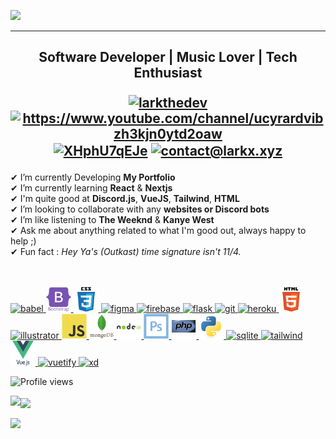 <img src="https://media.discordapp.net/attachments/996439758412718090/996475436387287091/github4.png"></img>
<hr>
<h2 align="center" style="font-weight: 700;"> Software Developer | Music Lover | Tech Enthusiast 

<p align="center">
<a href="https://twitter.com/larkthedev" target="blank"><img align="center" src="https://cdn.jsdelivr.net/npm/simple-icons@3.0.1/icons/twitter.svg" alt="larkthedev" height="30" width="40" /></a>
<a href="https://www.youtube.com/c/https://www.youtube.com/channel/ucyrardvibzh3kjn0ytd2oaw" target="blank"><img align="center" src="https://cdn.jsdelivr.net/npm/simple-icons@3.0.1/icons/youtube.svg" alt="https://www.youtube.com/channel/ucyrardvibzh3kjn0ytd2oaw" height="30" width="40" /></a>
<a href="https://discord.gg/XHphU7qEJe" target="blank"><img align="center" src="https://cdn.jsdelivr.net/npm/simple-icons@7.4.0/icons/discord.svg" alt="XHphU7qEJe" height="30" width="40" /></a>
 <a href="mailto:contact@larkx.xyz" target="blank"><img align="center" src="https://cdn.jsdelivr.net/npm/simple-icons@7.4.0/icons/gmail.svg" alt="contact@larkx.xyz" height="30" width="40" /></a>
</p></h2>

✔ I’m currently Developing **My Portfolio** <br>
✔ I’m currently learning **React** & **Nextjs**<br>
✔ I'm quite good at **Discord.js**, **VueJS**, **Tailwind**, **HTML**<br>
✔ I’m looking to collaborate with any **websites or Discord bots**<br>
✔ I’m like listening to **The Weeknd** & **Kanye West**<br>
✔ Ask me about anything related to what I'm good out, always happy to help ;)<br>
✔ Fun fact : *Hey Ya's (Outkast) time signature isn't 11/4.*<br><br><br>

<p align="left"> <a href="https://babeljs.io/" target="_blank" rel="noreferrer"> <img src="https://www.vectorlogo.zone/logos/babeljs/babeljs-icon.svg" alt="babel" width="40" height="40"/> </a> <a href="https://getbootstrap.com" target="_blank" rel="noreferrer"> <img src="https://raw.githubusercontent.com/devicons/devicon/master/icons/bootstrap/bootstrap-plain-wordmark.svg" alt="bootstrap" width="40" height="40"/> </a> <a href="https://www.w3schools.com/css/" target="_blank" rel="noreferrer"> <img src="https://raw.githubusercontent.com/devicons/devicon/master/icons/css3/css3-original-wordmark.svg" alt="css3" width="40" height="40"/> </a> <a href="https://www.figma.com/" target="_blank" rel="noreferrer"> <img src="https://www.vectorlogo.zone/logos/figma/figma-icon.svg" alt="figma" width="40" height="40"/> </a> <a href="https://firebase.google.com/" target="_blank" rel="noreferrer"> <img src="https://www.vectorlogo.zone/logos/firebase/firebase-icon.svg" alt="firebase" width="40" height="40"/> </a> <a href="https://flask.palletsprojects.com/" target="_blank" rel="noreferrer"> <img src="https://www.vectorlogo.zone/logos/pocoo_flask/pocoo_flask-icon.svg" alt="flask" width="40" height="40"/> </a> <a href="https://git-scm.com/" target="_blank" rel="noreferrer"> <img src="https://www.vectorlogo.zone/logos/git-scm/git-scm-icon.svg" alt="git" width="40" height="40"/> </a> <a href="https://heroku.com" target="_blank" rel="noreferrer"> <img src="https://www.vectorlogo.zone/logos/heroku/heroku-icon.svg" alt="heroku" width="40" height="40"/> </a> <a href="https://www.w3.org/html/" target="_blank" rel="noreferrer"> <img src="https://raw.githubusercontent.com/devicons/devicon/master/icons/html5/html5-original-wordmark.svg" alt="html5" width="40" height="40"/> </a> <a href="https://www.adobe.com/in/products/illustrator.html" target="_blank" rel="noreferrer"> <img src="https://www.vectorlogo.zone/logos/adobe_illustrator/adobe_illustrator-icon.svg" alt="illustrator" width="40" height="40"/> </a> <a href="https://developer.mozilla.org/en-US/docs/Web/JavaScript" target="_blank" rel="noreferrer"> <img src="https://raw.githubusercontent.com/devicons/devicon/master/icons/javascript/javascript-original.svg" alt="javascript" width="40" height="40"/> </a> <a href="https://www.mongodb.com/" target="_blank" rel="noreferrer"> <img src="https://raw.githubusercontent.com/devicons/devicon/master/icons/mongodb/mongodb-original-wordmark.svg" alt="mongodb" width="40" height="40"/> </a> <a href="https://nodejs.org" target="_blank" rel="noreferrer"> <img src="https://raw.githubusercontent.com/devicons/devicon/master/icons/nodejs/nodejs-original-wordmark.svg" alt="nodejs" width="40" height="40"/> </a> <a href="https://www.photoshop.com/en" target="_blank" rel="noreferrer"> <img src="https://raw.githubusercontent.com/devicons/devicon/master/icons/photoshop/photoshop-line.svg" alt="photoshop" width="40" height="40"/> </a> <a href="https://www.php.net" target="_blank" rel="noreferrer"> <img src="https://raw.githubusercontent.com/devicons/devicon/master/icons/php/php-original.svg" alt="php" width="40" height="40"/> </a> <a href="https://www.python.org" target="_blank" rel="noreferrer"> <img src="https://raw.githubusercontent.com/devicons/devicon/master/icons/python/python-original.svg" alt="python" width="40" height="40"/> </a> <a href="https://www.sqlite.org/" target="_blank" rel="noreferrer"> <img src="https://www.vectorlogo.zone/logos/sqlite/sqlite-icon.svg" alt="sqlite" width="40" height="40"/> </a> <a href="https://tailwindcss.com/" target="_blank" rel="noreferrer"> <img src="https://www.vectorlogo.zone/logos/tailwindcss/tailwindcss-icon.svg" alt="tailwind" width="40" height="40"/> </a> <a href="https://vuejs.org/" target="_blank" rel="noreferrer"> <img src="https://raw.githubusercontent.com/devicons/devicon/master/icons/vuejs/vuejs-original-wordmark.svg" alt="vuejs" width="40" height="40"/> </a> <a href="https://vuetifyjs.com/en/" target="_blank" rel="noreferrer"> <img src="https://bestofjs.org/logos/vuetify.svg" alt="vuetify" width="40" height="40"/> </a> <a href="https://www.adobe.com/products/xd.html" target="_blank" rel="noreferrer"> <img src="https://cdn.worldvectorlogo.com/logos/adobe-xd.svg" alt="xd" width="40" height="40"/> </a> </p

![Profile views](https://komarev.com/ghpvc/?username=Larkify&style=flat-square&color=blueviolet)

<p><img src="https://github-readme-stats.vercel.app/api/top-langs/?username=larkify&langs_count=8&layout=compact&card_width=445&bg_color=1F1D2EFF&text_color=FDFDFDFF&title_color=EA9A97&hide_border=true"><img align="center" src="https://github-readme-streak-stats.herokuapp.com/?user=larkify&theme=dark&currStreakNumber=EB6F92&background=1f1d2e&border=1f1d2e&ring=F5C076&fire=EA9A97&currStreakLabel=9CCFD8"/></p>

<p><img align="center" src="https://github-readme-streak-stats.herokuapp.com/?user=larkify&theme=dark&currStreakNumber=EB6F92&background=1f1d2e&border=1f1d2e&ring=F5C076&fire=EA9A97&currStreakLabel=9CCFD8"/></p>

